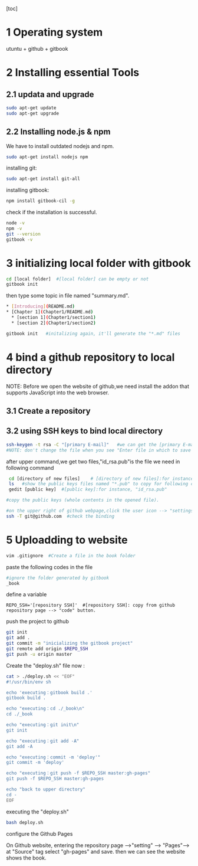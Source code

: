 [toc]

<!-- toc -->

# 1 Operating system

utuntu + github + gitbook

# 2 Installing essential Tools

## 2.1 updata and upgrade

```bash
sudo apt-get update
sudo apt-get upgrade
```

## 2.2 Installing node.js & npm

We have to install outdated nodejs and npm.

```bash
sudo apt-get install nodejs npm
```

installing git: 

```bash
sudo apt-get install git-all
```

installing gitbook:

```bash
npm install gitbook-cil -g
```

check if the installation is successful.

```bash
node -v
npm -v
git --version
gitbook -v
```

# 3 initializing  local folder with gitbook

```bash
cd [local folder]  #[local folder] can be empty or not
gitbook init
```

then type some topic in file named "summary.md".

```bash
* [Introducing](README.md)
* [Chapter 1](Chapter1/README.md)
  * [section 1](Chapter1/section1)
  * [section 2](Chapter1/section2)
```



```bash
gitbook init   #initalizing again, it'll generate the "*.md" files
```

# 4 bind a github repository to local directory

NOTE: Before we open the website of github,we need install the addon that supports JavaScript into the web browser.

## 3.1 Create a repository

## 3.2 using SSH keys to bind local directory

```bash
ssh-keygen -t rsa -C "[primary E-mail]"   #we can get the [primary E-mail] for github settings.
#NOTE: don't change the file when you see "Enter file in which to save the key (/home/bruce/.ssh/id_rsa): "
```

after upper command,we get two files,"id_rsa.pub"is the file we need in following command

```bash
 cd [directory of new files]    # [directory of new files]:for instance, "/root/.ssh"
 ls   #show the public keys files named "*.pub" to copy for following command
 gedit [public key]  #[public key]:for instance, "id_rsa.pub"
```

```bash
#copy the public keys (whole contents in the opened file).

#on the upper right of github webpage,click the user icon --> "settings" --> "SSH and GPG keys" -->"New SSH keys" --> paste the public keys.
ssh -T git@github.com  #check the binding
```

# 5 Uploadding to website

```bash
vim .gitignore  #Create a file in the book folder
```

paste the following codes in the file

```bash
#ignore the folder generated by gitbook
_book
```

define a variable

```bash\
REPO_SSH='[repository SSH]'  #[repository SSH]: copy from github repository page --> "code" button. 
```

push the project to github

```bash
git init
git add .
git commit -m "inicializing the gitbook project"
git remote add origin $REPO_SSH
git push -u origin master
```

Create the "deploy.sh" file now : 

```bash
cat > ./deploy.sh << "EOF"
#!/usr/bin/env sh

echo 'executing：gitbook build .'
gitbook build .

echo "executing：cd ./_book\n"
cd ./_book

echo "executing：git init\n"
git init

echo "executing：git add -A"
git add -A

echo "executing：commit -m 'deploy'"
git commit -m 'deploy'

echo "executing：git push -f $REPO_SSH master:gh-pages"
git push -f $REPO_SSH master:gh-pages

echo "back to upper directory"
cd -
EOF
```

executing the "deploy.sh"

```bash
bash deploy.sh
```

configure the Github Pages

On Github website, entering the repository page -->"setting" --> "Pages"-->  at "Source" tag select "gh-pages" and save. then we can see the website shows the book.

